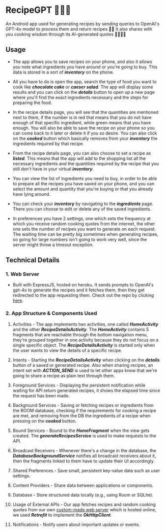# RecipeGPT 📜🥗🧁
An Android app used for generating recipes by sending queries to OpenAI's GPT-4o model to process them and return recipes 🤤🍰
It also shares with you cooking wisdom through its AI-generated quotes 🧠👩🏻‍🍳

## Usage

- The app allows you to save recipes on your phone, and also it allows you note what ingredients you have around or you're going to buy. This data is stored in a sort of ***inventory*** on the phone.

- All you have to do is open the app, search the type of food you want to cook like ***chocolate cake*** or ***caeser salad***. The app will display some results and you can click on the ***details*** button to open up a new page where you'll find the exact ingredients necessary and the steps for preparing the food.

- In the recipe details page, you will see that the quantities are mentioned next to them, if the number is in red that means that you do not have enough of that specific ingredient, while green means that you have enough. You will also be able to save the recipe on your phone so you can come back to it later or delete it if you so desire. You can also click on the ***cooked*** button which basically removes from your ***inventory*** the ingredients required by that recipe.

- From the recipe details page, you can also choose to set a recipe as ***listed***. This means that the app will add to the shopping list all the necessary ingredients and the quantities required by the recipe that you still don't have in your virtual ***inventory***.

- You can view the list of ingredients you need to buy, in order to be able to prepare all the recipes you have saved on your phone, and you can select the amount and quantity that you're buying or that you already have lying around.

- You can check your ***inventory*** by navigating to the ***ingredients*** page. There you can choose to edit or delete any of the saved ingredients.

- In preferences you have 2 settings, one which sets the frequency at which you receive random cooking quotes from the internet, the other one sets the number of recipes you want to generate on each request. The waiting time can be pretty big sometimes when generating recipes, so going for large numbers isn't going to work very well, since the server might throw a timeout exception.


## Technical Details

### 1. Web Server 
- Built with ExpressJS, hosted on heroku. It sends prompts to OpenAI's gpt-4o to generate the recipes and it fetches them, then they get redirected to the app requesting them. Check out the repo by clicking [here](https://github.com/mmswflow-upb/recipe-provider-web-server.git).

### 2. App Structure & Components Used
1. Activities - The app implements two activities, one called ***HomeActivity*** and the other ***RecipeDetailsActivity***. The ***HomeActivity*** contains 5 fragments that are reachable through the bottom navigation menu, they're grouped together in one activity because they do not focus on a single specific object. The ***RecipeDetailsActivity*** is started only when the user wants to view the details of a specific recipe.

2. Intents - Starting the ***RecipeDetailsActivity*** when clicking on the ***details*** button of a saved or generated recipe. Also when sharing recipes, an intent set with ***ACTION_SEND*** is used to let other apps know that we're going to share a recipe as plain text through them.

3. Foreground Services - Displaying the persistent notification while waiting for API return generated recipes, it shows the elapsed time since the request has been made.

4. Background Services - Saving or fetching recipes or ingredients from the ROOM database, checking if the requirements for cooking a recipe are met, and removing from the DB the ingredients of a recipe when pressing on the ***cooked*** button.

5. Bound Services - Bound to the ***HomeFragment*** when the view gets created. The ***generateRecipesService*** is used to make requests to the API. 

6. Broadcast Receivers - Whenever there's a change in the database, the ***DatabaseBackgroundService*** notifies all broadcast receivers about it, then the fragments linked to them have to update their UI accordingly. 

7. Shared Preferences - Save small, persistent key-value data such as user settings.

8. Content Providers - Share data between applications or components.

9. Database - Store structured data locally (e.g., using Room or SQLite).

10. Usage of External APIs - Our app fetches recipes and random cooking quotes from our own [custom-made web server](https://github.com/mmswflow-upb/recipe-provider-web-server.git) which is hosted online, we used ***Retrofit*** to implement the ***OkHttpClient***.

11. Notifications - Notify users about important updates or events.
